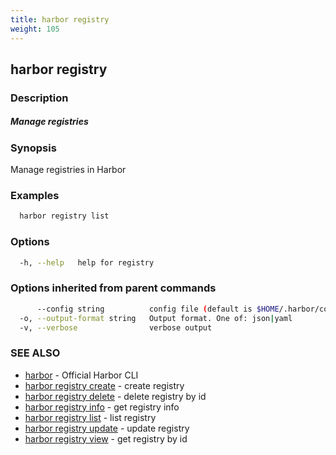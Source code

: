 ```yaml
---
title: harbor registry
weight: 105
---
```

## harbor registry

### Description

##### Manage registries

### Synopsis

Manage registries in Harbor

### Examples

```sh
  harbor registry list
```

### Options

```sh
  -h, --help   help for registry
```

### Options inherited from parent commands

```sh
      --config string          config file (default is $HOME/.harbor/config.yaml) (default "/home/user/.harbor/config.yaml")
  -o, --output-format string   Output format. One of: json|yaml
  -v, --verbose                verbose output
```

### SEE ALSO

* [harbor](harbor.md)	 - Official Harbor CLI
* [harbor registry create](harbor-registry-create.md)	 - create registry
* [harbor registry delete](harbor-registry-delete.md)	 - delete registry by id
* [harbor registry info](harbor-registry-info.md)	 - get registry info
* [harbor registry list](harbor-registry-list.md)	 - list registry
* [harbor registry update](harbor-registry-update.md)	 - update registry
* [harbor registry view](harbor-registry-view.md)	 - get registry by id

